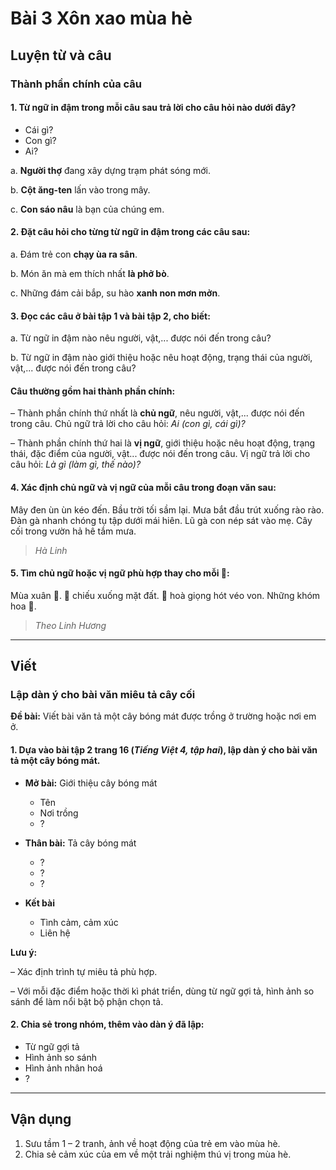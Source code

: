 # Bài 3 Xôn xao mùa hè

## Luyện từ và câu

### Thành phần chính của câu

#### 1.  Từ ngữ in đậm trong mỗi câu sau trả lời cho câu hỏi nào dưới đây?
 *   Cái gì?
 *   Con gì?
 *   Ai?

 a. **Người thợ** đang xây dựng trạm phát sóng mới.
 
 b. **Cột ăng-ten** lấn vào trong mây.
 
 c. **Con sáo nâu** là bạn của chúng em.

#### 2.  Đặt câu hỏi cho từng từ ngữ in đậm trong các câu sau:
 a. Đám trẻ con **chạy ùa ra sân**.
 
 b. Món ăn mà em thích nhất **là phở bò**.
 
 c. Những đám cải bắp, su hào **xanh non mơn mởn**.

#### 3.  Đọc các câu ở bài tập 1 và bài tập 2, cho biết:
 a. Từ ngữ in đậm nào nêu người, vật,... được nói đến trong câu?

 b. Từ ngữ in đậm nào giới thiệu hoặc nêu hoạt động, trạng thái của người, vật,... được nói đến trong câu?

####  Câu thường gồm hai thành phần chính:
 – Thành phần chính thứ nhất là **chủ ngữ**, nêu người, vật,... được nói đến trong câu. Chủ ngữ trả lời cho câu hỏi: *Ai (con gì, cái gì)?*
 
 – Thành phần chính thứ hai là **vị ngữ**, giới thiệu hoặc nêu hoạt động, trạng thái, đặc điểm của người, vật... được nói đến trong câu. Vị ngữ trả lời cho câu hỏi: *Là gì (làm gì, thế nào)?*

#### 4.  Xác định chủ ngữ và vị ngữ của mỗi câu trong đoạn văn sau:
 Mây đen ùn ùn kéo đến. Bầu trời tối sầm lại. Mưa bắt đầu trút xuống rào rào. Đàn gà nhanh chóng tụ tập dưới mái hiên. Lũ gà con nép sát vào mẹ. Cây cối trong vườn hả hê tắm mưa.
> *Hà Linh*

#### 5.  Tìm chủ ngữ hoặc vị ngữ phù hợp thay cho mỗi 🌸:
 Mùa xuân 🌸. 🌸 chiếu xuống mặt đất. 🌸 hoà giọng hót véo von. Những khóm hoa 🌸.
 > *Theo Linh Hương*

---

## Viết

### Lập dàn ý cho bài văn miêu tả cây cối

**Đề bài:** Viết bài văn tả một cây bóng mát được trồng ở trường hoặc nơi em ở.

#### 1.  Dựa vào bài tập 2 trang 16 (*Tiếng Việt 4, tập hai*), lập dàn ý cho bài văn tả một cây bóng mát.

 *   **Mở bài:** Giới thiệu cây bóng mát
     *   Tên
     *   Nơi trồng
     *   ?
       
 *   **Thân bài:** Tả cây bóng mát
     *   ?
     *   ?
     *   ?
       
 *   **Kết bài**
     *   Tình cảm, cảm xúc
     *   Liên hệ

 **Lưu ý:**
 
 – Xác định trình tự miêu tả phù hợp.
 
 – Với mỗi đặc điểm hoặc thời kì phát triển, dùng từ ngữ gợi tả, hình ảnh so sánh để làm nổi bật bộ phận chọn tả.

#### 2.  Chia sẻ trong nhóm, thêm vào dàn ý đã lập:
 *   Từ ngữ gợi tả
 *   Hình ảnh so sánh
 *   Hình ảnh nhân hoá
 *   ?

---

## Vận dụng

1.  Sưu tầm 1 – 2 tranh, ảnh về hoạt động của trẻ em vào mùa hè.
2.  Chia sẻ cảm xúc của em về một trải nghiệm thú vị trong mùa hè.
